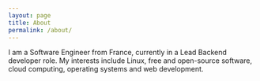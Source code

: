 ```yaml
---
layout: page
title: About
permalink: /about/
---
```


I am a Software Engineer from France, currently in a Lead Backend developer role.
My interests include Linux, free and open-source software, cloud computing, operating systems and web development.
